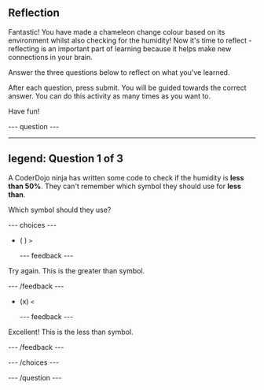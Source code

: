 ## Reflection

Fantastic! You have made a chameleon change colour based on its environment whilst also checking for the humidity! Now it's time to reflect - reflecting is an important part of learning because it helps make new connections in your brain.

Answer the three questions below to reflect on what you've learned.

After each question, press submit. You will be guided towards the correct answer. You can do this activity as many times as you want to.

Have fun!

--- question ---

---
legend: Question 1 of 3
---

A CoderDojo ninja has written some code to check if the humidity is **less than 50%**. They can't remember which symbol they should use for **less than**. 

Which symbol should they use?

--- choices ---

- ( ) `>`

  --- feedback ---

Try again. This is the greater than symbol.

  --- /feedback ---

- (x) `<`

  --- feedback ---

Excellent! This is the less than symbol. 

  --- /feedback ---

--- /choices ---

--- /question ---
